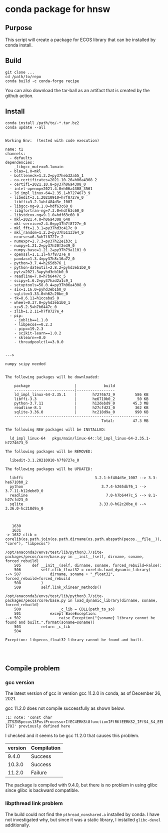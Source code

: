 # conda package for hnsw


## Purpose

This script will create a package for ECOS library
that can be installed by conda install.





## Build

```
git clone ...
cd /path/to/repo
conda build -c conda-forge recipe
```
You can also download the tar-ball as an artifact that is created by the github action.

## Install

```
conda install /path/to/-*.tar.bz2
conda update --all


Working Env:  (tested with code execution)

name: t1
channels:
  - defaults
dependencies:
  - _libgcc_mutex=0.1=main
  - blas=1.0=mkl
  - bottleneck=1.3.2=py37heb32a55_1
  - ca-certificates=2021.10.26=h06a4308_2
  - certifi=2021.10.8=py37h06a4308_0
  - intel-openmp=2021.4.0=h06a4308_3561
  - ld_impl_linux-64=2.35.1=h7274673_9
  - libedit=3.1.20210910=h7f8727e_0
  - libffi=3.2.1=hf484d3e_1007
  - libgcc-ng=9.1.0=hdf63c60_0
  - libgfortran-ng=7.3.0=hdf63c60_0
  - libstdcxx-ng=9.1.0=hdf63c60_0
  - mkl=2021.4.0=h06a4308_640
  - mkl-service=2.4.0=py37h7f8727e_0
  - mkl_fft=1.3.1=py37hd3c417c_0
  - mkl_random=1.2.2=py37h51133e4_0
  - ncurses=6.3=h7f8727e_2
  - numexpr=2.7.3=py37h22e1b3c_1
  - numpy=1.21.2=py37h20f2e39_0
  - numpy-base=1.21.2=py37h79a1101_0
  - openssl=1.1.1l=h7f8727e_0
  - pandas=1.3.4=py37h8c16a72_0
  - python=3.7.4=h265db76_1
  - python-dateutil=2.8.2=pyhd3eb1b0_0
  - pytz=2021.3=pyhd3eb1b0_0
  - readline=7.0=h7b6447c_5
  - scipy=1.6.2=py37had2a1c9_1
  - setuptools=58.0.4=py37h06a4308_0
  - six=1.16.0=pyhd3eb1b0_0
  - sqlite=3.33.0=h62c20be_0
  - tk=8.6.11=h1ccaba5_0
  - wheel=0.37.0=pyhd3eb1b0_1
  - xz=5.2.5=h7b6447c_0
  - zlib=1.2.11=h7f8727e_4
  - pip:
    - joblib==1.1.0
    - libpecos==0.2.3
    - pip==19.2.3
    - scikit-learn==1.0.2
    - sklearn==0.0
    - threadpoolctl==3.0.0


--->

numpy scipy needed


The following packages will be downloaded:

    package                    |            build
    ---------------------------|-----------------
    ld_impl_linux-64-2.35.1    |       h7274673_9         586 KB
    libffi-3.3                 |       he6710b0_2          50 KB
    python-3.7.11              |       h12debd9_0        45.3 MB
    readline-8.1               |       h27cfd23_0         362 KB
    sqlite-3.36.0              |       hc218d9a_0         990 KB
    ------------------------------------------------------------
                                           Total:        47.3 MB

The following NEW packages will be INSTALLED:

  ld_impl_linux-64   pkgs/main/linux-64::ld_impl_linux-64-2.35.1-h7274673_9

The following packages will be REMOVED:

  libedit-3.1.20210910-h7f8727e_0

The following packages will be UPDATED:

  libffi                                3.2.1-hf484d3e_1007 --> 3.3-he6710b0_2
  python                                   3.7.4-h265db76_1 --> 3.7.11-h12debd9_0
  readline                                   7.0-h7b6447c_5 --> 8.1-h27cfd23_0
  sqlite                                  3.33.0-h62c20be_0 --> 3.36.0-hc218d9a_0



   1630
   1631
-> 1632 clib = corelib(os.path.join(os.path.dirname(os.path.abspath(pecos.__file__)), "core"), "libpecos")

/opt/anaconda3/envs/test/lib/python3.7/site-packages/pecos/core/base.py in __init__(self, dirname, soname, forced_rebuild)
    505     def __init__(self, dirname, soname, forced_rebuild=False):
    506         self.clib_float32 = corelib.load_dynamic_library(
--> 507             dirname, soname + "_float32", forced_rebuild=forced_rebuild
    508         )
    509         self.link_xlinear_methods()

/opt/anaconda3/envs/test/lib/python3.7/site-packages/pecos/core/base.py in load_dynamic_library(dirname, soname, forced_rebuild)
    500                 _c_lib = CDLL(path_to_so)
    501             except BaseException:
--> 502                 raise Exception("{soname} library cannot be found and built.".format(soname=soname))
    503         return _c_lib
    504

Exception: libpecos_float32 library cannot be found and built.




```

## Compile problem
### gcc version
The latest version of gcc in version gcc 11.2.0 in conda,
as of December 26, 2021.

gcc 11.2.0 does not compile successfully as shown below.

```
:1: note: 'const char _ZTSZN5pecos13PostProcessorIfEC4ERKSt8functionIFfRKfEERKS2_IFfS4_S4_EEEd0_UlS4_E_ [78]' previously defined here
```

I checked and it seems to be gcc 11.2.0 that causes this problem.

| version | Compilation |
|---------|-------------|
| 9.4.0   | Success     |
| 10.3.0  | Success     |
| 11.2.0  | Failure     |

The package is compiled with 9.4.0, but there is no problem in using glibc since glibc is backward compatible.

### libpthread link problem
The build could not find the `pthread_nonshared.a` installed by conda.
I have not investigated why, but since it was a static library, I installed `glibc-devel` additionally.
